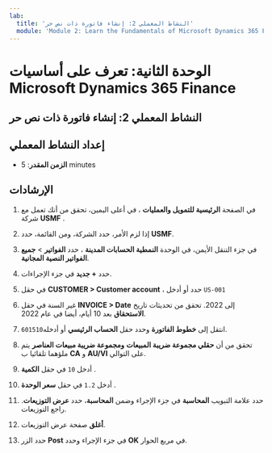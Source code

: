 ```yaml
---
lab:
  title: 'النشاط المعملي 2: إنشاء فاتورة ذات نص حر'
  module: 'Module 2: Learn the Fundamentals of Microsoft Dynamics 365 Finance'
---
```


# الوحدة الثانية: تعرف على أساسيات Microsoft Dynamics 365 Finance

## النشاط المعملي 2: إنشاء فاتورة ذات نص حر

## إعداد النشاط المعملي

   - **الزمن المقدر**: 5 minutes

## الإرشادات

1.  في الصفحة **الرئيسية للتمويل والعمليات** ، في أعلى اليمين، تحقق من أنك تعمل مع شركة **USMF** . 

2.  إذا لزم الأمر، حدد الشركة، ومن القائمة، حدد **USMF**. 

3.  في جزء التنقل الأيمن، في الوحدة **النمطية الحسابات المدينة** ، حدد **الفواتير** > **جميع الفواتير النصية المجانية**. 

4.  حدد **+ جديد** في جزء الإجراءات. 

5.  في حقل **CUSTOMER > Customer account** ، حدد أو أدخل `US-001`

6.  غير السنة في حقل **INVOICE > Date** إلى 2022. تحقق من تحديثات تاريخ **الاستحقاق** بعد 10 أيام، أيضا في عام 2022. 

7.  انتقل إلى **خطوط الفاتورة** وحدد حقل **الحساب الرئيسي** أو أدخله`601510`. 

8.  تحقق من أن **حقلي مجموعة ضريبة المبيعات** **ومجموعة ضريبة مبيعات العناصر** يتم ملؤهما تلقائيا ب **CA** و **AU/VI** على التوالي. 

9.  أدخل `10` في حقل **الكمية** . 

10. أدخل `1.2` في حقل **سعر الوحدة** . 

11.  حدد علامة التبويب **المحاسبة** في جزء الإجراء وضمن **المحاسبة**، حدد **عرض التوزيعات**. راجع التوزيعات. 

12. **أغلق** صفحة عرض التوزيعات. 

13. حدد الزر **Post** في جزء الإجراء وحدد **OK** في مربع الحوار. 

